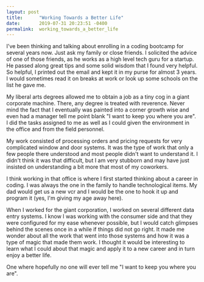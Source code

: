 ```yaml
---
layout: post
title:      "Working Towards a Better Life"
date:       2019-07-31 20:23:51 -0400
permalink:  working_towards_a_better_life
---
```




I've been thinking and talking about enrolling in a coding bootcamp for several years now.  Just ask my family or close friends.  I solicited the advice of one of those friends, as he works as a high level tech guru for a startup.  He passed along great tips and some solid wisdom that I found very helpful.  So helpful, I printed out the email and kept it in my purse for almost 3 years.  I would sometimes read it on breaks at work or look up some schools on the list he gave me.

My liberal arts degrees allowed me to obtain a job as a tiny cog in a giant corporate machine.  There, any degree is treated with reverence.  Never mind the fact that I eventually was painted into a corner growth wise and even had a manager tell me point blank "I want to keep you where you are".  I did the tasks assigned to me as well as I could given the environment  in the office and from the field personnel.  

My work consisted of processing orders and pricing requests for very complicated window and door systems.  It was the type of work that only a few people there understood and most people didn't want to understand it.  I didn't think it was that difficult, but I am very stubborn and may have just insisted on understanding a bit more that most of my coworkers.

I think working in that office is where I first started thinking about a career in coding.  I was always the one in the family to handle technological items.  My dad would get us a new vcr and I would be the one to hook it up and program it (yes, I'm giving my age away here).  

When I worked for the giant corporation, I worked on several different data entry systems.  I know I was working with the consumer side and that they were configured for my ease whenever possible, but I would catch glimpses behind the scenes once in a while if things did not go right.  It made me wonder about all the work that went into those systems and how it was a type of magic that made them work.  I thought it would be interesting to learn what I could about that magic and apply it to a new career and in turn enjoy a better life.

One where hopefully no one will ever tell me "I want to keep you where you are".


